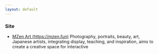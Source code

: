 ```yaml
---
layout: default
---
```


### Site
- [MZen Art (https://mzen.fun)](https://mzen.fun) Photography, portraits, beauty, art, Japanese artists, integrating display, teaching, and inspiration, aims to create a creative space for interactive


